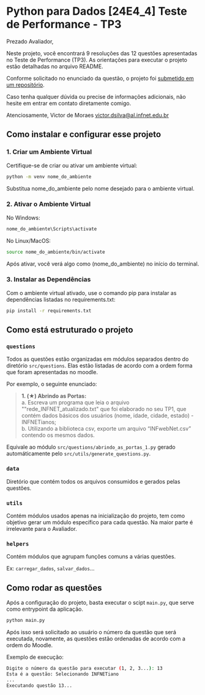 # Python para Dados [24E4_4] Teste de Performance - TP3

Prezado Avaliador,

Neste projeto, você encontrará 9 resoluções das 12 questões apresentadas no Teste de Performance (TP3). As orientações para executar o projeto estão detalhadas no arquivo README.

Conforme solicitado no enunciado da questão, o projeto foi [submetido em um repositório](https://github.com/VicktorMS/Victor_de_Moraes_DR4_TP3).

Caso tenha qualquer dúvida ou precise de informações adicionais, não hesite em entrar em contato diretamente comigo.

Atenciosamente,
Victor de Moraes
victor.dsilva@al.infnet.edu.br

## Como instalar e configurar esse projeto 

### 1. Criar um Ambiente Virtual

Certifique-se de criar ou ativar um ambiente virtual:

```bash
python -m venv nome_do_ambiente
```

Substitua nome_do_ambiente pelo nome desejado para o ambiente virtual.
### 2. Ativar o Ambiente Virtual

No Windows:

```bash
nome_do_ambiente\Scripts\activate
```
No Linux/MacOS:
```bash
source nome_do_ambiente/bin/activate
```
Após ativar, você verá algo como (nome_do_ambiente) no início do terminal.
### 3. Instalar as Dependências

Com o ambiente virtual ativado, use o comando pip para instalar as dependências listadas no requirements.txt:
```bash
pip install -r requirements.txt
```
## Como está estruturado o projeto

### `questions`
Todos as questões estão organizadas em módulos separados dentro do diretório `src/questions`. Elas estão listadas de acordo com a ordem forma que foram apresentadas no moodle.

Por exemplo, o seguinte enunciado:

> <b>1. (★) Abrindo as Portas:</b><br>
a. Escreva um programa que leia o arquivo ""rede_INFNET_atualizado.txt" que foi elaborado no seu TP1, que contém dados básicos dos usuários (nome, idade, cidade, estado) - INFNETianos; <br>
b. Utilizando a biblioteca csv, exporte um arquivo “INFwebNet.csv” contendo os mesmos dados.

Equivale ao módulo `src/questions/abrindo_as_portas_1.py` gerado automáticamente pelo `src/utils/generate_questions.py`.

### `data`
Diretório que contém todos os arquivos consumidos e gerados pelas questões.

### `utils`
Contém módulos usados apenas na inicialização do projeto, tem como objetivo gerar um módulo específico para cada questão. Na maior parte é irrelevante para o Avaliador.


### `helpers`
Contém módulos que agrupam funções comuns a várias questões. 

Ex: `carregar_dados`, `salvar_dados`...

## Como rodar as questões

Após a configuração do projeto, basta executar o scipt `main.py`, que serve como entrypoint da aplicação.
```bash 
python main.py
```

Após isso será solicitado ao usuário o número da questão que será executada, novamente, as questões estão ordenadas de acordo com a ordem do Moodle.

Exemplo de execução:
```bash 
Digite o número da questão para executar (1, 2, 3...): 13
Esta é a questão: Selecionando INFNETiano
...
Executando questão 13...
```